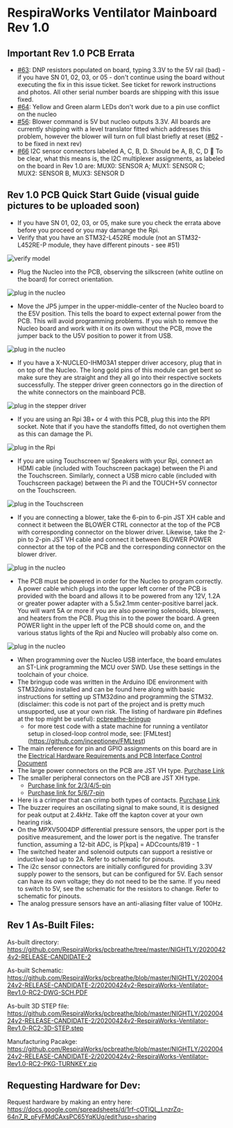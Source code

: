 # RespiraWorks Ventilator Mainboard Rev 1.0

## Important Rev 1.0 PCB Errata
* [#63](https://github.com/RespiraWorks/pcbreathe/issues/63): DNP resistors populated on board, typing 3.3V to the 5V rail (bad) - if you have SN 01, 02, 03, or 05 - don't continue using the board without executing the fix in this issue ticket.  See ticket for rework instructions and photos.  All other serial number boards are shipping with this issue fixed.
* [#64](https://github.com/RespiraWorks/pcbreathe/issues/64): Yellow and Green alarm LEDs don't work due to a pin use conflict on the nucleo
* [#56](https://github.com/RespiraWorks/pcbreathe/issues/56): Blower command is 5V but nucleo outputs 3.3V.  All boards are currently shipping with a level translator fitted which addresses this problem, however the blower will turn on full blast briefly at reset ([#62](https://github.com/RespiraWorks/pcbreathe/issues/62) - to be fixed in next rev)
* [#66](https://github.com/RespiraWorks/pcbreathe/issues/66) I2C sensor connectors labeled A, C, B, D. Should be A, B, C, D :facepalm:  To be clear, what this means is, the I2C multiplexer assignments, as labeled on the board in Rev 1.0 are: MUX0: SENSOR A; MUX1: SENSOR C; MUX2: SENSOR B, MUX3: SENSOR D 

## Rev 1.0 PCB Quick Start Guide (visual guide pictures to be uploaded soon)
* If you have SN 01, 02, 03, or 05, make sure you check the errata above before you proceed or you may damange the Rpi.
* Verify that you have an STM32-L452RE module (not an STM32-L452RE-P module, they have different pinouts - see #51)

![verify model](/ReadmePhotos/IMG_9305.jpg)
* Plug the Nucleo into the PCB, observing the silkscreen (white outline on the board) for correct orientation.

![plug in the nucleo](/ReadmePhotos/IMG_9306.jpg)
* Move the JP5 jumper in the upper-middle-center of the Nucleo board to the E5V position.  This tells the board to expect external power from the PCB.  This will avoid programming problems.  If you wish to remove the Nucleo board and work with it on its own without the PCB, move the jumper back to the U5V position to power it from USB.

![plug in the nucleo](/ReadmePhotos/IMG_9289.jpg)
* If you have a X-NUCLEO-IHM03A1 stepper driver accesory, plug that in on top of the Nucleo.  The long gold pins of this module can get bent so make sure they are straight and they all go into their respective sockets successfully.  The stepper driver green connectors go in the direction of the white connectors on the mainboard PCB.

![plug in the stepper driver](/ReadmePhotos/IMG_9307.jpg)
* If you are using an Rpi 3B+ or 4 with this PCB, plug this into the RPI socket.  Note that if you have the standoffs fitted, do not overtighen them as this can damage the Pi.

![plug in the Rpi](/ReadmePhotos/IMG_9308.jpg)
* If you are using Touchscreen w/ Speakers with your Rpi, connect an HDMI cable (included with Touchscreen package) between the Pi and the Touchscreen.  Similarly, connect a USB micro cable (included with Touchscreen package) between the Pi and the TOUCH+5V connector on the Touchscreen.

![plug in the Touchscreen](/ReadmePhotos/IMG_9309.jpg)
* If you are connecting a blower, take the 6-pin to 6-pin JST XH cable and connect it between the BLOWER CTRL connector at the top of the PCB with corresponding connector on the blower driver.  Likewise, take the 2-pin to 2-pin JST VH cable and connect it between BLOWER POWER connector at the top of the PCB and the corresponding connector on the blower driver.

![plug in the nucleo](/ReadmePhotos/IMG_9311.jpg)
* The PCB must be powered in order for the Nucleo to program correctly.  A power cable which plugs into the upper left corner of the PCB is provided with the board and allows it to be powered from any 12V, 1.2A or greater power adapter with a 5.5x2.1mm center-positive barrel jack.  You will want 5A or more if you are also powering solenoids, blowers, and heaters from the PCB.  Plug this in to the power the board.  A green POWER light in the upper left of the PCB should come on, and the various status lights of the Rpi and Nucleo will probably also come on.

![plug in the nucleo](/ReadmePhotos/IMG_9312.jpg)
* When programming over the Nucleo USB interface, the board emulates an ST-Link programming the MCU over SWD.  Use these settings in the toolchain of your choice.
* The bringup code was written in the Arduino IDE environment with STM32duino installed and can be found here along with basic instructions for setting up STM32dino and programming the STM32. (disclaimer: this code is not part of the project and is pretty much unsupported, use at your own risk.  The listing of hardware pin #defines at the top might be useful): [pcbreathe-bringup](https://github.com/inceptionev/pcbreathe-bringup) 
    * for more test code with a state machine for running a ventilator setup in closed-loop control mode, see: [FMLtest] (https://github.com/inceptionev/FMLtest)
* The main reference for pin and GPIO assignments on this board are in the [Electrical Hardware Requirements and PCB Interface Control Document](https://docs.google.com/spreadsheets/d/1JOSQKxkQxXJ6MCMDI9PwUQ6kiuGdujR4D6EJN9u2LWg/edit?usp=sharing)
* The large power connectors on the PCB are JST VH type.  [Purchase Link](https://www.amazon.com/gp/product/B07LBZ3LCR)
* The smaller peripheral connectors on the PCB are JST XH type. 
  * [Purchase link for 2/3/4/5-pin](https://www.amazon.com/gp/product/B06ZZ45G7G) 
  * [Purchase link for 5/6/7-pin](https://www.amazon.com/gp/product/B079MJ1RYN)
* Here is a crimper that can crimp both types of contacts.  [Purchase Link](https://www.amazon.com/gp/product/B01N4L8QMW)
* The buzzer requires an oscillating signal to make sound, it is designed for peak output at 2.4kHz.  Take off the kapton cover at your own hearing risk.
* On the MPXV5004DP differential pressure sensors, the upper port is the positive measurement, and the lower port is the negative.  The transfer function, assuming a 12-bit ADC, is P[kpa] = ADCcounts/819 - 1
* The switched heater and solenoid outputs can support a resistive or inductive load up to 2A.  Refer to schematic for pinouts.
* The i2c sensor connectors are initially configured for providing 3.3V supply power to the sensors, but can be configured for 5V.  Each sensor can have its own voltage; they do not need to be the same.  If you need to switch to 5V, see the schematic for the resistors to change.  Refer to schematic for pinouts.
* The analog pressure sensors have an anti-aliasing filter value of 100Hz.

## Rev 1 As-Built Files:
As-built directory: <br>
https://github.com/RespiraWorks/pcbreathe/tree/master/NIGHTLY/20200424v2-RELEASE-CANDIDATE-2

As-built Schematic: <br>
https://github.com/RespiraWorks/pcbreathe/blob/master/NIGHTLY/20200424v2-RELEASE-CANDIDATE-2/20200424v2-RespiraWorks-Ventilator-Rev1.0-RC2-DWG-SCH.PDF

As-built 3D STEP file: <br>
https://github.com/RespiraWorks/pcbreathe/blob/master/NIGHTLY/20200424v2-RELEASE-CANDIDATE-2/20200424v2-RespiraWorks-Ventilator-Rev1.0-RC2-3D-STEP.step

Manufacturing Pacakge: <br>
https://github.com/RespiraWorks/pcbreathe/blob/master/NIGHTLY/20200424v2-RELEASE-CANDIDATE-2/20200424v2-RespiraWorks-Ventilator-Rev1.0-RC2-PKG-TURNKEY.zip

## Requesting Hardware for Dev:
Request hardware by making an entry here: https://docs.google.com/spreadsheets/d/1rf-cOTlQL_LnzrZq-64n7_R_pFyFMdCAxsPC65YqKUg/edit?usp=sharing
